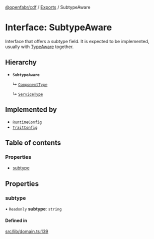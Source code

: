 [@openfabr/cdf](../README.md) / [Exports](../modules.md) / SubtypeAware

# Interface: SubtypeAware

Interface that offers a subtype field.
It is expected to be implemented, usually with [TypeAware](TypeAware.md) together.

## Hierarchy

- **`SubtypeAware`**

  ↳ [`ComponentType`](ComponentType.md)

  ↳ [`ServiceType`](ServiceType.md)

## Implemented by

- [`RuntimeConfig`](../classes/RuntimeConfig.md)
- [`TraitConfig`](../classes/TraitConfig.md)

## Table of contents

### Properties

- [subtype](SubtypeAware.md#subtype)

## Properties

### subtype

• `Readonly` **subtype**: `string`

#### Defined in

[src/lib/domain.ts:139](https://github.com/openfabr/cdf/blob/18ec52e/core/typescript/src/lib/domain.ts#L139)
